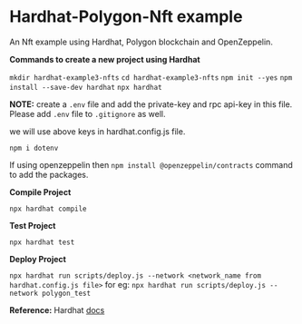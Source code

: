 # Hardhat-Polygon-Nft example
An Nft example using Hardhat, Polygon blockchain and OpenZeppelin.


**Commands to create a new project using Hardhat**

`mkdir hardhat-example3-nfts`
`cd hardhat-example3-nfts`
`npm init --yes`
`npm install --save-dev hardhat`
`npx hardhat`

**NOTE:** create a `.env` file and add the private-key and rpc api-key in this file. Please add `.env` file to `.gitignore` as well.

we will use above keys in hardhat.config.js file. 

`npm i dotenv`

If using openzeppelin then `npm install @openzeppelin/contracts` command to add the packages.

**Compile Project**

`npx hardhat compile`

**Test Project**

`npx hardhat test`

**Deploy Project**

`npx hardhat run scripts/deploy.js --network <network_name from hardhat.config.js file>`
for eg: `npx hardhat run scripts/deploy.js --network polygon_test`

**Reference:** Hardhat [docs]("https://hardhat.org/tutorial/setting-up-the-environment.html")
